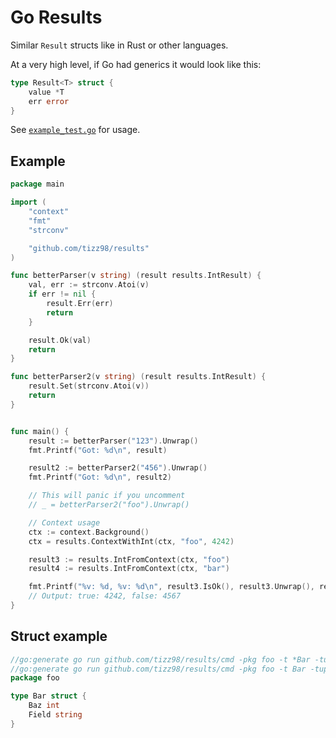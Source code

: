 # Go Results

Similar `Result` structs like in Rust or other languages.

At a very high level, if Go had generics it would look like this:

```go
type Result<T> struct {
    value *T
    err error
}
```

See [`example_test.go`](example_test.go) for usage.

## Example

```go
package main

import (
    "context"
    "fmt"
    "strconv"

    "github.com/tizz98/results"
)

func betterParser(v string) (result results.IntResult) {
    val, err := strconv.Atoi(v)
    if err != nil {
        result.Err(err)
        return
    }

    result.Ok(val)
    return
}

func betterParser2(v string) (result results.IntResult) {
    result.Set(strconv.Atoi(v))
    return
}


func main() {
    result := betterParser("123").Unwrap()
    fmt.Printf("Got: %d\n", result)

    result2 := betterParser2("456").Unwrap()
    fmt.Printf("Got: %d\n", result2)

    // This will panic if you uncomment
    // _ = betterParser2("foo").Unwrap()

    // Context usage
    ctx := context.Background()
    ctx = results.ContextWithInt(ctx, "foo", 4242)

    result3 := results.IntFromContext(ctx, "foo")
    result4 := results.IntFromContext(ctx, "bar")

    fmt.Printf("%v: %d, %v: %d\n", result3.IsOk(), result3.Unwrap(), result4.IsOk(), result4.UnwrapOr(4567))
    // Output: true: 4242, false: 4567
}
```

## Struct example

```go
//go:generate go run github.com/tizz98/results/cmd -pkg foo -t *Bar -tup-default nil -result-name BarPtrResult
//go:generate go run github.com/tizz98/results/cmd -pkg foo -t Bar -tup-default Bar{} -result-name BarResult
package foo

type Bar struct {
    Baz int
    Field string
}
```
